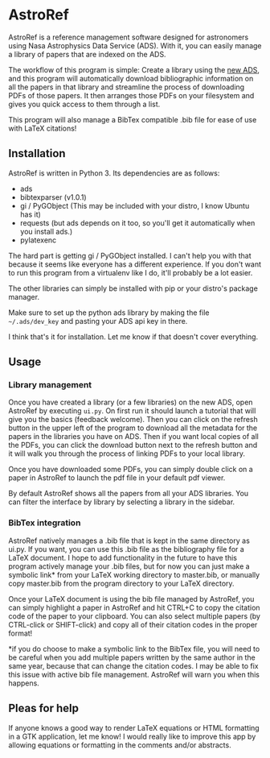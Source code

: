 # AstroRef

AstroRef is a reference management software designed for astronomers using Nasa Astrophysics Data Service (ADS). With it, you can easily manage a library of papers that are indexed on the ADS. 

The workflow of this program is simple: Create a library using the [new ADS](http://ui.adsabs.harvard.edu/), and this program will automatically download bibliographic information on all the papers in that library and streamline the process of downloading PDFs of those papers. It then arranges those PDFs on your filesystem and gives you quick access to them through a list. 

This program will also manage a BibTex compatible .bib file for ease of use with LaTeX citations!

## Installation

AstroRef is written in Python 3. Its dependencies are as follows:
* ads 
* bibtexparser (v1.0.1)
* gi / PyGObject (This may be included with your distro, I know Ubuntu has it)
* requests (but ads depends on it too, so you'll get it automatically when you install ads.)
* pylatexenc

The hard part is getting gi / PyGObject installed. I can't help you with that because it seems like everyone has a different experience. If you don't want to run this program from a virtualenv like I do, it'll probably be a lot easier.

The other libraries can simply be installed with pip or your distro's package manager.

Make sure to set up the python ads library by making the file `~/.ads/dev_key` and pasting your ADS api key in there.

I think that's it for installation. Let me know if that doesn't cover everything.

## Usage

### Library management
Once you have created a library (or a few libraries) on the new ADS, open AstroRef by executing `ui.py`. On first run it should launch a tutorial that will give you the basics (feedback welcome). Then you can click on the refresh button in the upper left of the program to download all the metadata for the papers in the libraries you have on ADS. Then if you want local copies of all the PDFs, you can click the download button next to the refresh button and it will walk you through the process of linking PDFs to your local library.

Once you have downloaded some PDFs, you can simply double click on a paper in AstroRef to launch the pdf file in your default pdf viewer. 

By default AstroRef shows all the papers from all your ADS libraries. You can filter the interface by library by selecting a library in the sidebar.

### BibTex integration
AstroRef natively manages a .bib file that is kept in the same directory as ui.py. If you want, you can use this .bib file as the bibliography file for a LaTeX document. I hope to add functionality in the future to have this program actively manage your .bib files, but for now you can just make a symbolic link* from your LaTeX working directory to master.bib, or manually copy master.bib from the program directory to your LaTeX directory. 

Once your LaTeX document is using the bib file managed by AstroRef, you can simply highlight a paper in AstroRef and hit CTRL+C to copy the citation code of the paper to your clipboard. You can also select multiple papers (by CTRL-click or SHIFT-click) and copy all of their citation codes in the proper format!

*if you do choose to make a symbolic link to the BibTex file, you will need to be careful when you add multiple papers written by the same author in the same year, because that can change the citation codes. I may be able to fix this issue with active bib file management. AstroRef will warn you when this happens.

## Pleas for help

If anyone knows a good way to render LaTeX equations or HTML formatting in a GTK application, let me know! I would really like to improve this app by allowing equations or formatting in the comments and/or abstracts.

